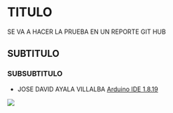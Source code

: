 # TITULO
SE VA A HACER LA PRUEBA EN UN REPORTE GIT HUB
## SUBTITULO
### SUBSUBTITULO
- JOSE DAVID AYALA VILLALBA
[Arduino IDE 1.8.19](https://www.arduino.cc/en/software)

![](https://github.com/DaybeatAV/Pr-ctica-1/blob/main/PRUEBA%201.jpg?raw=true)
